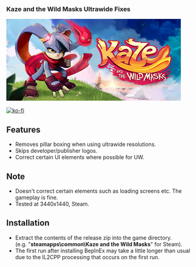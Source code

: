 ### Kaze and the Wild Masks Ultrawide Fixes

![Game Logo](header.jpg)<br>

[![ko-fi](https://ko-fi.com/img/githubbutton_sm.svg)](https://ko-fi.com/F2F2DI3WA)<br>

## Features
- Removes pillar boxing when using ultrawide resolutions.
- Skips developer/publisher logos.
- Correct certain UI elements where possible for UW.

## Note
- Doesn't correct certain elements such as loading screens etc. The gameplay is fine.
- Tested at 3440x1440, Steam.

## Installation
- Extract the contents of the release zip into the game directory.<br />(e.g. "**steamapps\common\Kaze and the Wild Masks**" for Steam).
- The first run after installing BepInEx may take a little longer than usual due to the IL2CPP processing that occurs on the first run.
